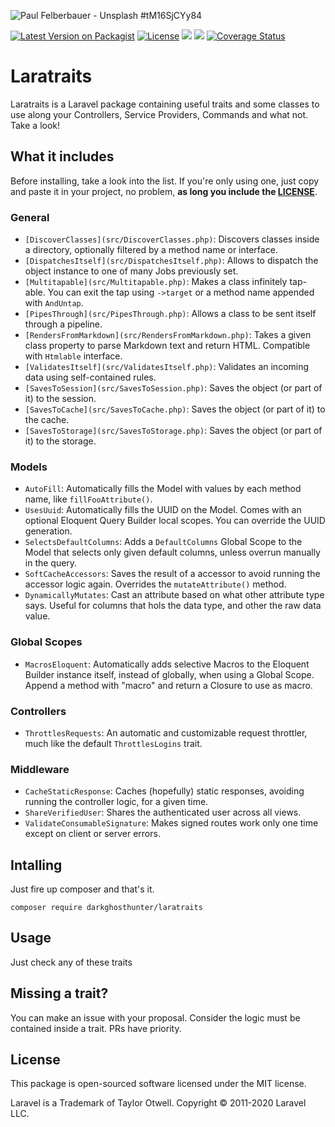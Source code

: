 ![Paul Felberbauer - Unsplash #tM16SjCYy84](https://images.unsplash.com/photo-1526814895543-b5be7268dd1e?ixlib=rb-1.2.1&ixid=eyJhcHBfaWQiOjEyMDd9&auto=format&fit=crop&w=1200&h=400&q=80)

[![Latest Version on Packagist](https://img.shields.io/packagist/v/darkghosthunter/laratraits.svg?style=flat-square)](https://packagist.org/packages/darkghosthunter/laratraits) [![License](https://poser.pugx.org/darkghosthunter/laratraits/license)](https://packagist.org/packages/darkghosthunter/laratraits)
![](https://img.shields.io/packagist/php-v/darkghosthunter/laratraits.svg)
 ![](https://github.com/DarkGhostHunter/Laratraits/workflows/PHP%20Composer/badge.svg)
[![Coverage Status](https://coveralls.io/repos/github/DarkGhostHunter/Laratraits/badge.svg?branch=master)](https://coveralls.io/github/DarkGhostHunter/Laratraits?branch=master)

# Laratraits

Laratraits is a Laravel package containing useful traits and some classes to use along your Controllers, Service Providers, Commands and what not. Take a look!

## What it includes

Before installing, take a look into the list. If you're only using one, just copy and paste it in your project, no problem, **as long you include the [LICENSE](LICENSE.md)**.

### General

* `[DiscoverClasses](src/DiscoverClasses.php)`: Discovers classes inside a directory, optionally filtered by a method name or interface.
* `[DispatchesItself](src/DispatchesItself.php)`: Allows to dispatch the object instance to one of many Jobs previously set.
* `[Multitapable](src/Multitapable.php)`: Makes a class infinitely tap-able. You can exit the tap using `->target` or a method name appended with `AndUntap`.
* `[PipesThrough](src/PipesThrough.php)`: Allows a class to be sent itself through a pipeline.
* `[RendersFromMarkdown](src/RendersFromMarkdown.php)`: Takes a given class property to parse Markdown text and return HTML. Compatible with `Htmlable` interface.
* `[ValidatesItself](src/ValidatesItself.php)`: Validates an incoming data using self-contained rules.
* `[SavesToSession](src/SavesToSession.php)`: Saves the object (or part of it) to the session.
* `[SavesToCache](src/SavesToCache.php)`: Saves the object (or part of it) to the cache.
* `[SavesToStorage](src/SavesToStorage.php)`: Saves the object (or part of it) to the storage.

### Models

* `AutoFill`: Automatically fills the Model with values by each method name, like `fillFooAttribute()`.
* `UsesUuid`: Automatically fills the UUID on the Model. Comes with an optional Eloquent Query Builder local scopes. You can override the UUID generation.
* `SelectsDefaultColumns`: Adds a `DefaultColumns` Global Scope to the Model that selects only given default columns, unless overrun manually in the query.
* `SoftCacheAccessors`: Saves the result of a accessor to avoid running the accessor logic again. Overrides the `mutateAttribute()` method.
* `DynamicallyMutates`: Cast an attribute based on what other attribute type says. Useful for columns that hols the data type, and other the raw data value.

### Global Scopes

* `MacrosEloquent`: Automatically adds selective Macros to the Eloquent Builder instance itself, instead of globally, when using a Global Scope. Append a method with "macro" and return a Closure to use as macro.

### Controllers

* `ThrottlesRequests`: An automatic and customizable request throttler, much like the default `ThrottlesLogins` trait.

### Middleware

* `CacheStaticResponse`: Caches (hopefully) static responses, avoiding running the controller logic, for a given time.
* `ShareVerifiedUser`: Shares the authenticated user across all views.
* `ValidateConsumableSignature`: Makes signed routes work only one time except on client or server errors.

## Intalling

Just fire up composer and that's it.

    composer require darkghosthunter/laratraits


## Usage

Just check any of these traits

## Missing a trait?

You can make an issue with your proposal. Consider the logic must be contained inside a trait. PRs have priority.

## License

This package is open-sourced software licensed under the MIT license.

Laravel is a Trademark of Taylor Otwell. Copyright © 2011-2020 Laravel LLC.

